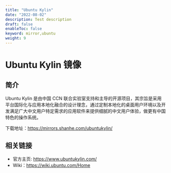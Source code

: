 ```yaml
---
title: "Ubuntu Kylin"
date: "2022-08-02"
description: Test description
draft: false
enableToc: false
keyword: mirror,ubuntu
weight: 9
---
```


# Ubuntu Kylin 镜像



## 简介

Ubuntu Kylin 是由中国 CCN 联合实验室支持和主导的开源项目，其宗旨是采用平台国际化与应用本地化融合的设计理念，通过定制本地化的桌面用户环境以及开发满足广大中文用户特定需求的应用软件来提供细腻的中文用户体验，做更有中国特色的操作系统。

下载地址：https://mirrors.shanhe.com/ubuntukylin/

## 相关链接

- 官方主页: https://www.ubuntukylin.com/
- Wiki：https://wiki.ubuntu.com/Home